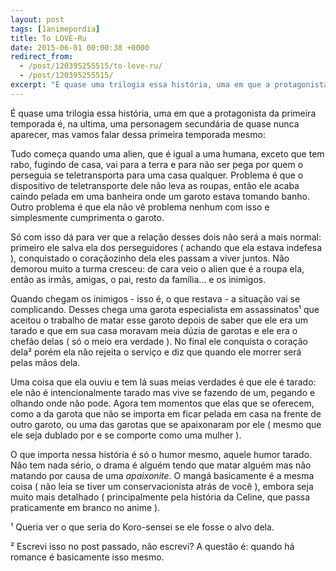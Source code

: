 ```yaml
---
layout: post
tags: [1animepordia]
title: To LOVE-Ru
date: 2015-06-01 00:00:38 +0000
redirect_from:
  - /post/120395255515/to-love-ru/
  - /post/120395255515/
excerpt: "É quase uma trilogia essa história, uma em que a protagonista da primeira temporada é, na ultima, uma personagem secundária de quase nunca aparecer, mas vamos falar dessa primeira temporada mesmo:"
---
```


É quase uma trilogia essa história, uma em que a protagonista da
primeira temporada é, na ultima, uma personagem secundária de quase
nunca aparecer, mas vamos falar dessa primeira temporada mesmo:

Tudo começa quando uma alien, que é igual a uma humana, exceto que tem
rabo, fugindo de casa, vai para a terra e para não ser pega por quem o
perseguia se teletransporta para uma casa qualquer. Problema é que o
dispositivo de teletransporte dele não leva as roupas, então ele acaba
caindo pelada em uma banheira onde um garoto estava tomando banho. Outro
problema é que ela não vê problema nenhum com isso e simplesmente
cumprimenta o garoto.

Só com isso dá para ver que a relação desses dois não será a mais
normal: primeiro ele salva ela dos perseguidores ( achando que ela
estava indefesa ), conquistado o coraçãozinho dela eles passam a viver
juntos. Não demorou muito a turma cresceu: de cara veio o alien que é a
roupa ela, então as irmãs, amigas, o pai, resto da família… e os
inimigos.

Quando chegam os inimigos - isso é, o que restava - a situação vai se
complicando. Desses chega uma garota especialista em assassinatos¹ que
aceitou o trabalho de matar esse garoto depois de saber que ele era um
tarado e que em sua casa moravam meia dúzia de garotas e ele era o
chefão delas ( só o meio era verdade ). No final ele conquista o coração
dela² porém ela não rejeita o serviço e diz que quando ele morrer será
pelas mãos dela.

Uma coisa que ela ouviu e tem lá suas meias verdades é que ele é tarado:
ele não é intencionalmente tarado mas vive se fazendo de um, pegando e
olhando onde não pode. Agora tem momentos que elas que se oferecem, como
a da garota que não se importa em ficar pelada em casa na frente de
outro garoto, ou uma das garotas que se apaixonaram por ele ( mesmo que
ele seja dublado por e se comporte como uma mulher ).

O que importa nessa história é só o humor mesmo, aquele humor tarado.
Não tem nada sério, o drama é alguém tendo que matar alguém mas não
matando por causa de uma *apaixonite*. O mangá basicamente é a mesma
coisa ( não leia se tiver um conservacionista atrás de você ), embora
seja muito mais detalhado ( principalmente pela história da Celine, que
passa praticamente em branco no anime ).

<!-- more -->

¹ Queria ver o que seria do Koro-sensei se ele fosse o alvo dela.

² Escrevi isso no post passado, não escrevi? A questão é: quando há
romance é basicamente isso mesmo.



